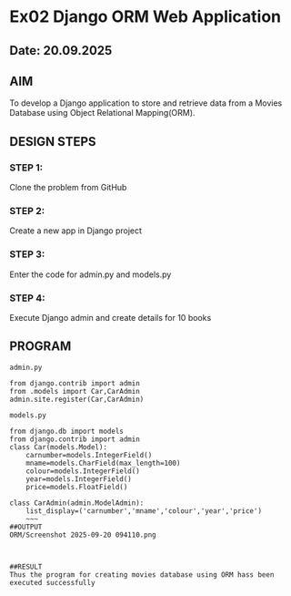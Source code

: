# Ex02 Django ORM Web Application
## Date: 20.09.2025

## AIM
To develop a Django application to store and retrieve data from a Movies Database using Object Relational Mapping(ORM).

## DESIGN STEPS

### STEP 1:
Clone the problem from GitHub

### STEP 2:
Create a new app in Django project

### STEP 3:
Enter the code for admin.py and models.py

### STEP 4:
Execute Django admin and create details for 10 books

## PROGRAM
~~~
admin.py

from django.contrib import admin
from .models import Car,CarAdmin
admin.site.register(Car,CarAdmin)

models.py

from django.db import models
from django.contrib import admin
class Car(models.Model):
    carnumber=models.IntegerField()
    mname=models.CharField(max_length=100)
    colour=models.IntegerField()
    year=models.IntegerField()
    price=models.FloatField()

class CarAdmin(admin.ModelAdmin):
    list_display=('carnumber','mname','colour','year','price')
    ~~~
##OUTPUT
ORM/Screenshot 2025-09-20 094110.png



##RESULT
Thus the program for creating movies database using ORM hass been executed successfully
